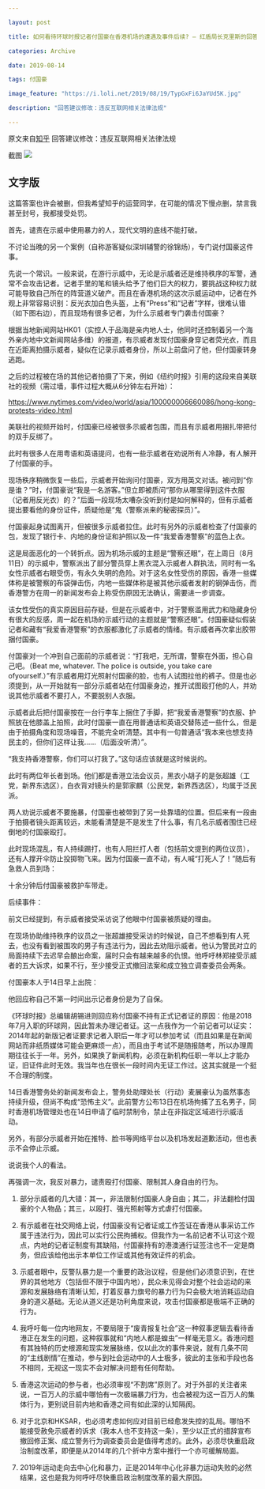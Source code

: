 ```yaml
---

layout: post

title: 如何看待环球时报记者付国豪在香港机场的遭遇及事件后续? — 红盾局长克里斯的回答

categories: Archive

date: 2019-08-14

tags: 付国豪

image_feature: "https://i.loli.net/2019/08/19/TypGxFi6JaYUd5K.jpg"

description: "回答建议修改：违反互联网相关法律法规"

---
```


原文来自[知乎](https://www.zhihu.com/question/340424050/answer/788618515) 回答建议修改：违反互联网相关法律法规

截图
![](https://i.loli.net/2019/08/19/TypGxFi6JaYUd5K.jpg)

文字版
---

这篇答案也许会被删，但我希望知乎的运营同学，在可能的情况下慢点删，禁言我甚至封号，我都接受处罚。

首先，谴责在示威中使用暴力的人，现代文明的底线不能打破。

不讨论当晚的另一个案例（自称游客疑似深圳辅警的徐锦炀），专门说付国豪这件事。

先说一个常识。一般来说，在游行示威中，无论是示威者还是维持秩序的军警，通常不会攻击记者。记者手里的笔和镜头给予了他们巨大的权力，要挑战这种权力就可能导致自己所在的阵营道义破产。而且在香港机场的这次示威运动中，记者在外观上非常容易识别：反光衣加白色头盔，上有“Press”和“记者”字样，很难认错（如下图右边），而且现场有很多记者，为什么示威者专门袭击付国豪？

根据当地新闻网站HK01（实控人于品海是亲内地人士，他同时还控制着另一个海外亲内地中文新闻网站多维）的报道，有示威者发现付国豪身穿记者荧光衣，而且在近距离拍摄示威者，疑似在记录示威者身份，所以上前盘问了他，但付国豪转身逃跑。

之后的过程被在场的其他记者拍摄了下来，例如《纽约时报》引用的这段来自美联社的视频（需过墙，事件过程大概从6分钟左右开始）：

<https://www.nytimes.com/video/world/asia/100000006660086/hong-kong-protests-video.html>

美联社的视频开始时，付国豪已经被很多示威者包围，而且有示威者用捆扎带把付的双手反绑了。

此时有很多人在用粤语和英语提问，也有一些示威者在劝说所有人冷静，有人解开了付国豪的手。

现场秩序稍微恢复一些后，示威者开始询问付国豪，双方用英文对话。被问到“你是谁？”时，付国豪说“我是一名游客。”但立即被质问“那你从哪里得到这件衣服（记者用反光衣）的？”后面一段现场太嘈杂没听到付是如何解释的，但有示威者提出要看他的身份证件，质疑他是“鬼（警察派来的秘密探员）”。

付国豪起身试图离开，但被很多示威者拉住。此时有另外的示威者检查了付国豪的包，发现了银行卡、内地的身份证和护照以及一件“我爱香港警察”的蓝色上衣。

这是局面恶化的一个转折点。因为机场示威的主题是“警察还眼”，在上周日（8月11日）的示威中，警察派出了部分警员穿上黑衣混入示威者人群执法，同时有一名女性示威者右眼受伤，有永久失明的危险。对于这名女性受伤的原因，香港一些媒体称是被警察的布袋弹击伤，内地一些媒体称是被其他示威者发射的钢弹击伤，而香港警方在周一的新闻发布会上称受伤原因无法确认，需要进一步调查。

该女性受伤的真实原因目前存疑，但是在示威者中，对于警察滥用武力和隐藏身份有很大的反感，周一起在机场的示威行动的主题就是“警察还眼”。付国豪疑似假装记者和藏有“我爱香港警察”的衣服都激化了示威者的情绪。有示威者再次拿出胶带捆付国豪。

付国豪对一个冲到自己面前的示威者说：“打我吧，无所谓，警察在外面，担心自己吧。（Beat me, whatever. The police is outside, you take care ofyourself.）”有示威者用灯光照射付国豪的脸，也有人试图拉他的裤子。但是也必须提到，从一开始就有一部分示威者站在付国豪身边，推开试图殴打他的人，并劝说其他示威者不要打人，不要脱别人衣服。

示威者此后把付国豪按在一台行李车上捆住了手脚，把“我爱香港警察”的衣服、护照放在他膝盖上拍照，此时付国豪一直在用普通话和英语交替陈述一些什么，但是由于拍摄角度和现场噪音，不能完全听清楚。其中有一句普通话“我本来也想支持民主的，但你们这样让我……（后面没听清）”。

“我支持香港警察，你们可以打我了。”这句话应该就是这时候说的。

此时有两位年长者到场。他们都是香港立法会议员，黑衣小胡子的是张超雄（工党，新界东选区），白衣背对镜头的是郭家麒（公民党，新界西选区），均属于泛民派。

两人劝说示威者不要施暴，付国豪也被带到了另一处靠墙的位置。但后来有一段由于拍摄者镜头距离较远，未能看清楚是不是发生了什么事，有几名示威者围住已经倒地的付国豪殴打。

此时现场混乱，有人持续踢打，也有人阻拦打人者（包括前文提到的两位议员），还有人撑开伞防止投掷物飞来。因为付国豪一直不动，有人喊“打死人了！”随后有急救人员到场：

十余分钟后付国豪被救护车带走。

后续事件：

前文已经提到，有示威者接受采访说了他眼中付国豪被质疑的理由。

在现场协助维持秩序的议员之一张超雄接受采访的时候说，自己不想看到有人死去，也没有看到被围攻的男子有违法行为，因此去劝阻示威者。他认为警民对立的局面持续下去迟早会酿出命案，届时只会有越来越多的仇恨。他呼吁林郑接受示威者的五大诉求，如果不行，至少接受正式撤回法案和成立独立调查委员会两条。

付国豪本人于14日早上出院：

他回应称自己不第一时间出示记者身份是为了自保。

《环球时报》总编辑胡锡进则回应称付国豪不持有正式记者证的原因：他是2018年7月入职的环球网，因此暂未办理记者证。这一点我作为一个前记者可以证实：2014年起的新版记者证要求记者入职后一年才可以参加考试（而且如果是在新闻网站而非纸质媒体可能会更麻烦一点），而且由于考试不是随报随考，所以办理周期往往长于一年。另外，如果换了新闻机构，必须在新机构任职一年以上才能办证，旧证件此时无效。我当年也在很长一段时间内无证工作过。这其实就是一个挺不合理的制度。

14日香港警务处的新闻发布会上，警务处助理处长（行动）麦展豪认为虽然事态持续升级，但尚不构成“恐怖主义”。此前警方公布13日在机场拘捕了五名男子，同时香港机场管理处也在14日申请了临时禁制令，禁止在非指定区域进行示威活动。

另外，有部分示威者开始在推特、脸书等网络平台以及机场发起道歉活动，但也表示不会停止示威。

说说我个人的看法。

再强调一次，我反对暴力，谴责殴打付国豪、限制其人身自由的行为。

1. 部分示威者的几大错：其一，非法限制付国豪人身自由；其二，非法翻检付国豪的个人物品；其三，以殴打、强光照射等方式虐打付国豪。

2. 有示威者在社交网络上说，付国豪没有记者证或工作签证在香港从事采访工作属于违法行为，因此可以实行公民拘捕权。但我作为一名前记者不认可这个观点，内地的记者证制度有其缺陷，付国豪持有的港澳通行证签注也不一定是商务，但应该给他出示本单位工作证或其他有效证件的机会。

3. 示威者眼中，反警队暴力是一个重要的政治议程，但是他们必须意识到，在世界的其他地方（包括但不限于中国内地），民众未见得会对整个社会运动的来源和发展脉络有清晰认知，打着反暴力旗号的暴力行为只会极大地消耗运动自身的道义基础。无论从道义还是功利角度来说，攻击付国豪都是极端不正确的行为。

4. 我呼吁每一位内地网友，不要局限于“废青报复社会”这一种叙事逻辑去看待香港正在发生的问题，这种叙事就和“内地人都是蝗虫”一样毫无意义。香港问题有其独特的历史根源和现实发展脉络，仅以此次的事件来说，就有几条不同的“主线剧情”在推动，参与到社会运动中的人士极多，彼此的主张和手段也各不相同，无视这一现实不会对解决问题有任何帮助。

5. 香港这次运动的参与者，也必须审视“不割席”原则了。对于外部的关注者来说，一百万人的示威中哪怕有一次极端暴力行为，也会被视为这一百万人的集体行为，更别说目前内地和香港之间有如此深的认知隔阂。

6. 对于北京和HKSAR，也必须考虑如何应对目前已经愈发失控的乱局。哪怕不能接受赦免示威者的诉求（我本人也不支持这一条），至少以正式的措辞宣布撤回修正案、成立警务行为调查委员会是值得考虑的。此外，必须尽快重启政治制度改革，即便是从2014年的几个折中方案中推行一个亦可缓解局面。

7. 2019年运动走向去中心化和暴力，正是2014年中心化非暴力运动失败的必然结果，这也是我为何呼吁尽快重启政治制度改革的最大原因。
